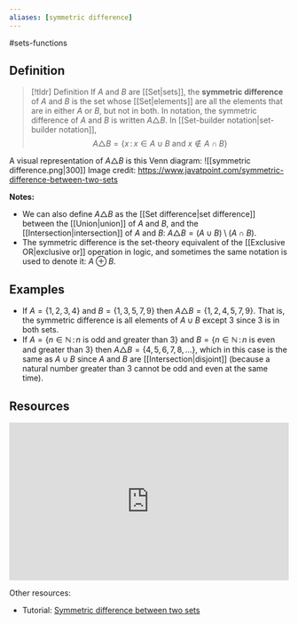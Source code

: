 ```yaml
---
aliases: [symmetric difference]
--- 
```


#sets-functions 

## Definition 

> [!tldr] Definition
> If $A$ and $B$ are [[Set|sets]], the **symmetric difference** of $A$ and $B$ is the set whose [[Set|elements]] are all the elements that are in either $A$ or $B$, but not in both. In notation, the symmetric difference of $A$ and $B$ is written $A \triangle B$. In [[Set-builder notation|set-builder notation]], 
> $$A \triangle B = \{ x \, : \, x \in A \cup B \ \text{and} \ x \not \in A \cap B\}$$

A visual representation of $A \triangle B$ is this Venn diagram: 
![[symmetric difference.png|300]]
Image credit: https://www.javatpoint.com/symmetric-difference-between-two-sets

**Notes:**
- We can also define $A \triangle B$ as the [[Set difference|set difference]] between the [[Union|union]] of $A$ and $B$, and the [[Intersection|intersection]] of $A$ and $B$: $A \triangle B = (A \cup B) \setminus (A \cap B)$. 
- The symmetric difference is the set-theory equivalent of the [[Exclusive OR|exclusive or]] operation in logic, and sometimes the same notation is used to denote it: $A \oplus B$. 
## Examples 

- If $A = \{1,2,3,4\}$ and $B = \{1,3,5,7,9\}$ then $A \triangle B = \{1,2,4,5,7,9\}$. That is, the symmetric difference is all elements of $A \cup B$ except $3$ since $3$ is in both sets. 
- If $A = \{n \in \mathbb{N} \, : \, n \ \text{is odd and greater than 3}\}$ and $B =  \{n \in \mathbb{N}  \, : \, n \ \text{is even and greater than 3}\}$ then $A \triangle B = \{4,5,6,7,8,\dots\}$, which in this case is the same as $A \cup B$ since $A$ and $B$ are [[Intersection|disjoint]] (because a natural number greater than 3 cannot be odd and even at the same time). 

## Resources 

<div style="padding:56.25% 0 0 0;position:relative;"><iframe src="https://player.vimeo.com/video/606600971?badge=0&amp;autopause=0&amp;player_id=0&amp;app_id=58479" frameborder="0" allow="autoplay; fullscreen; picture-in-picture" style="position:absolute;top:0;left:0;width:100%;height:100%;" title="Screencast 3.6: Set operations"></iframe></div><script src="https://player.vimeo.com/api/player.js"></script>

Other resources: 
- Tutorial: [Symmetric difference between two sets](https://www.javatpoint.com/symmetric-difference-between-two-sets)
